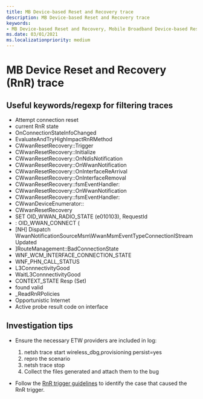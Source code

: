 ```yaml
---
title: MB Device-based Reset and Recovery trace
description: MB Device-based Reset and Recovery trace
keywords:
- MB Device-based Reset and Recovery, Mobile Broadband Device-based Reset and Recovery, Mobile Broadband miniport driver Device-based Reset and Recovery
ms.date: 03/01/2021
ms.localizationpriority: medium
---
```


# MB Device Reset and Recovery (RnR) trace
## Useful keywords/regexp for filtering traces
- Attempt connection reset
- current RnR state
- OnConnectionStateInfoChanged
- EvaluateAndTryHighImpactRnRMethod
- CWwanResetRecovery::Trigger
- CWwanResetRecovery::Initialize
- CWwanResetRecovery::OnNdisNotification
- CWwanResetRecovery::OnWwanNotification
- CWwanResetRecovery::OnInterfaceReArrival
- CWwanResetRecovery::OnInterfaceRemoval
- CWwanResetRecovery::fsmEventHandler:
- CWwanResetRecovery::OnWwanNotification
- CWwanResetRecovery::fsmEventHandler: 
- CWwanDeviceEnumerator::
- CWwanResetRecovery
- SET OID_WWAN_RADIO_STATE (e010103), RequestId 
- : OID_WWAN_CONNECT (
- [NH] Dispatch WwanNotificationSourceMsm\WwanMsmEventTypeConnectionIStreamUpdated
- ]RouteManagement::BadConnectionState
- WNF_WCM_INTERFACE_CONNECTION_STATE
- WNF_PHN_CALL_STATUS
- L3ConnnectivityGood
- WaitL3ConnnectivityGood
- CONTEXT_STATE Resp (Set)
- found valid
- _ReadRnRPolicies
- Opportunistic Internet
- Active probe result code on interface

## Investigation tips

* Ensure the necessary ETW providers are included in log:

  1. netsh trace start wireless_dbg,provisioning persist=yes
  2. repro the scenario 
  3. netsh trace stop
  4. Collect the files generated and attach them to the bug 
       
* Follow the [RnR trigger guidelines](mb-device-based-reset-and-recovery.md#rnr-triggers) to identify the case that caused the RnR trigger.

